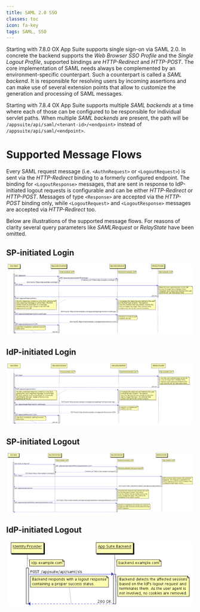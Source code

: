 ```yaml
---
title: SAML 2.0 SSO
classes: toc
icon: fa-key
tags: SAML, SSO
---
```


Starting with 7.8.0 OX App Suite supports single sign-on via SAML 2.0. In concrete the backend supports the *Web Browser SSO Profile* and the *Single Logout Profile*, supported bindings are *HTTP-Redirect* and *HTTP-POST*. The core implementation of SAML needs always be complemented by an environment-specific counterpart. Such a counterpart is called a *SAML backend*. It is responsible for resolving users by incoming assertions and can make use of several extension points that allow to customize the generation and processing of SAML messages.

Starting with 7.8.4 OX App Suite supports multiple *SAML backends* at a time where each of those can be configured to be responsible for individual servlet paths. When multiple *SAML backends* are present, the path will be `/appsuite/api/saml/<tenant-id>/<endpoint>` instead of `/appsuite/api/saml/<endpoint>`.


# Supported Message Flows

Every SAML request message (i.e. `<AuthnRequest>` or `<LogoutRequest>`) is sent via the *HTTP-Redirect* binding to a formerly configured endpoint. The binding for `<LogoutResponse>` messages, that are sent in response to IdP-initiated logout requests is configurable and can be either *HTTP-Redirect* or *HTTP-POST*. Messages of type `<Response>` are accepted via the *HTTP-POST* binding only, while `<LogoutRequest>` and `<LogoutResponse>` messages are accepted via *HTTP-Redirect* too.

Below are illustrations of the supported message flows. For reasons of clarity several query parameters like *SAMLRequest* or *RelayState* have been omitted.


## SP-initiated Login

![SP-initiated login flow](02_saml/SAML_login_flow.png "SP-initiated login flow")


## IdP-initiated Login

![IdP-initiated login flow](02_saml/SAML_idp_login_flow.png "IdP-initiated login flow")


## SP-initiated Logout

![SP-initiated logout flow](02_saml/SAML_sp_logout_flow.png "SP-initiated logout flow")


## IdP-initiated Logout

![IdP-initiated logout flow](02_saml/SAML_idp_logout_flow.png "IdP-initiated logout flow")